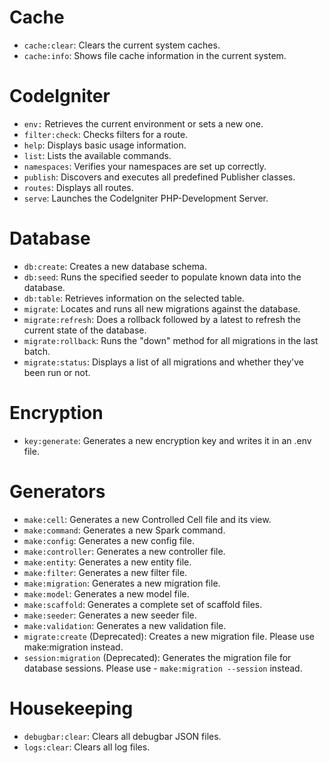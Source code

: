 # Cache
- `cache:clear`: Clears the current system caches.
- `cache:info`: Shows file cache information in the current system.

# CodeIgniter
- `env:` Retrieves the current environment or sets a new one.
- `filter:check`: Checks filters for a route.
- `help`: Displays basic usage information.
- `list`: Lists the available commands.
- `namespaces`: Verifies your namespaces are set up correctly.
- `publish`: Discovers and executes all predefined Publisher classes.
- `routes`: Displays all routes.
- `serve`: Launches the CodeIgniter PHP-Development Server.

# Database
- `db:create`: Creates a new database schema.
- `db:seed`: Runs the specified seeder to populate known data into the database.
- `db:table`: Retrieves information on the selected table.
- `migrate`: Locates and runs all new migrations against the database.
- `migrate:refresh`: Does a rollback followed by a latest to refresh the current state of the database.
- `migrate:rollback`: Runs the "down" method for all migrations in the last batch.
- `migrate:status`: Displays a list of all migrations and whether they've been run or not.


# Encryption
- `key:generate`: Generates a new encryption key and writes it in an .env file.


# Generators
- `make:cell`: Generates a new Controlled Cell file and its view.
- `make:command`: Generates a new Spark command.
- `make:config`: Generates a new config file.
- `make:controller`: Generates a new controller file.
- `make:entity`: Generates a new entity file.
- `make:filter`: Generates a new filter file.
- `make:migration`: Generates a new migration file.
- `make:model`: Generates a new model file.
- `make:scaffold`: Generates a complete set of scaffold files.
- `make:seeder`: Generates a new seeder file.
- `make:validation`: Generates a new validation file.
- `migrate:create` (Deprecated): Creates a new migration file. Please use make:migration instead.
- `session:migration` (Deprecated): Generates the migration file for database sessions. Please use - `make:migration --session` instead.

# Housekeeping
- `debugbar:clear`: Clears all debugbar JSON files.
- `logs:clear`: Clears all log files.
